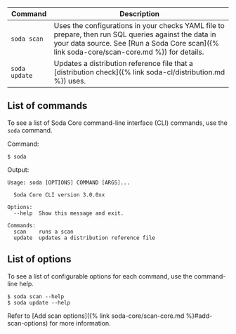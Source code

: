 
| Command               | Description |
| --------------------- | ----------- |
| `soda scan` | Uses the configurations in your checks YAML file to prepare, then run SQL queries against the data in your data source. See [Run a Soda Core scan]({% link soda-core/scan-core.md %}) for details. |
| `soda update` | Updates a distribution reference file that a [distribution check]({% link soda-cl/distribution.md %}) uses. |

## List of commands

To see a list of Soda Core command-line interface (CLI) commands, use the `soda` command.

Command:
```shell
$ soda
```

Output:
```shell
Usage: soda [OPTIONS] COMMAND [ARGS]...

  Soda Core CLI version 3.0.0xx

Options:
  --help  Show this message and exit.

Commands:
  scan    runs a scan
  update  updates a distribution reference file
```

## List of options

To see a list of configurable options for each command, use the command-line help.
```shell
$ soda scan --help
$ soda update --help
```

Refer to [Add scan options]({% link soda-core/scan-core.md %}#add-scan-options) for more information.